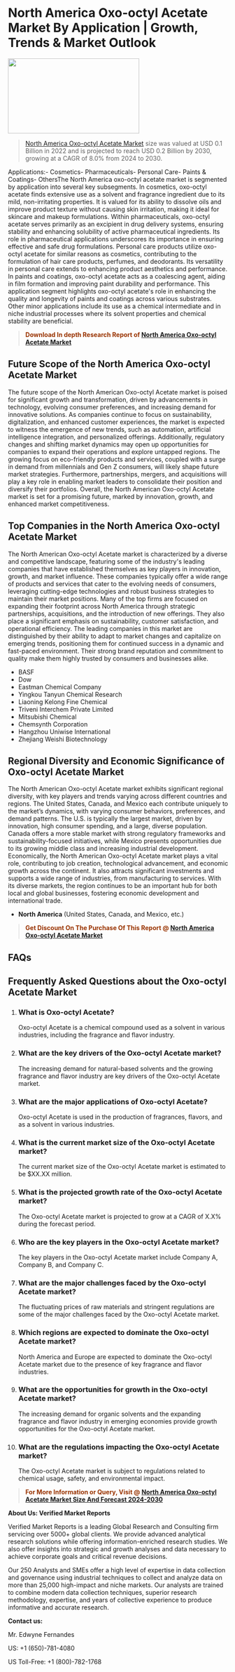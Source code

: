 <p><h1>North America Oxo-octyl Acetate Market By Application | Growth, Trends & Market Outlook</h1><p><img class="aligncenter size-medium wp-image-105565" src="https://ffe5etoiles.com/wp-content/uploads/2025/01/MST7-300x171.png" alt="" width="300" height="171" /></p><blockquote><p><a href="https://www.verifiedmarketreports.com/download-sample/?rid=600352&utm_source=Github-NA&utm_medium=377" target="_blank">North America Oxo-octyl Acetate Market</a> size was valued at USD 0.1 Billion in 2022 and is projected to reach USD 0.2 Billion by 2030, growing at a CAGR of 8.0% from 2024 to 2030.</p></blockquote>Applications:- Cosmetics- Pharmaceuticals- Personal Care- Paints & Coatings- OthersThe North America oxo-octyl acetate market is segmented by application into several key subsegments. In cosmetics, oxo-octyl acetate finds extensive use as a solvent and fragrance ingredient due to its mild, non-irritating properties. It is valued for its ability to dissolve oils and improve product texture without causing skin irritation, making it ideal for skincare and makeup formulations. Within pharmaceuticals, oxo-octyl acetate serves primarily as an excipient in drug delivery systems, ensuring stability and enhancing solubility of active pharmaceutical ingredients. Its role in pharmaceutical applications underscores its importance in ensuring effective and safe drug formulations. Personal care products utilize oxo-octyl acetate for similar reasons as cosmetics, contributing to the formulation of hair care products, perfumes, and deodorants. Its versatility in personal care extends to enhancing product aesthetics and performance. In paints and coatings, oxo-octyl acetate acts as a coalescing agent, aiding in film formation and improving paint durability and performance. This application segment highlights oxo-octyl acetate's role in enhancing the quality and longevity of paints and coatings across various substrates. Other minor applications include its use as a chemical intermediate and in niche industrial processes where its solvent properties and chemical stability are beneficial.</p><blockquote><p><span style="color: #993300;"><strong>Download In depth Research Report of <a href="https://www.verifiedmarketreports.com/download-sample/?rid=600352&utm_source=Github-NA&utm_medium=377">North America Oxo-octyl Acetate Market</a></strong></span></p></blockquote><h2>Future Scope of the North America Oxo-octyl Acetate Market</h2><p>The future scope of the North American Oxo-octyl Acetate market is poised for significant growth and transformation, driven by advancements in technology, evolving consumer preferences, and increasing demand for innovative solutions. As companies continue to focus on sustainability, digitalization, and enhanced customer experiences, the market is expected to witness the emergence of new trends, such as automation, artificial intelligence integration, and personalized offerings. Additionally, regulatory changes and shifting market dynamics may open up opportunities for companies to expand their operations and explore untapped regions. The growing focus on eco-friendly products and services, coupled with a surge in demand from millennials and Gen Z consumers, will likely shape future market strategies. Furthermore, partnerships, mergers, and acquisitions will play a key role in enabling market leaders to consolidate their position and diversify their portfolios. Overall, the North American Oxo-octyl Acetate market is set for a promising future, marked by innovation, growth, and enhanced market competitiveness.</p><h2>Top Companies in the North America Oxo-octyl Acetate Market</h2><p>The North American Oxo-octyl Acetate market is characterized by a diverse and competitive landscape, featuring some of the industry's leading companies that have established themselves as key players in innovation, growth, and market influence. These companies typically offer a wide range of products and services that cater to the evolving needs of consumers, leveraging cutting-edge technologies and robust business strategies to maintain their market positions. Many of the top firms are focused on expanding their footprint across North America through strategic partnerships, acquisitions, and the introduction of new offerings. They also place a significant emphasis on sustainability, customer satisfaction, and operational efficiency. The leading companies in this market are distinguished by their ability to adapt to market changes and capitalize on emerging trends, positioning them for continued success in a dynamic and fast-paced environment. Their strong brand reputation and commitment to quality make them highly trusted by consumers and businesses alike.</p><p><ul><li>BASF </li><li> Dow </li><li> Eastman Chemical Company </li><li> Yingkou Tanyun Chemical Research </li><li> Liaoning Kelong Fine Chemical </li><li> Triveni Interchem Private Limited </li><li> Mitsubishi Chemical </li><li> Chemsynth Corporation </li><li> Hangzhou Uniwise International </li><li> Zhejiang Weishi Biotechnology</li></ul></p><h2>Regional Diversity and Economic Significance of Oxo-octyl Acetate Market</h2><p>The North American Oxo-octyl Acetate market exhibits significant regional diversity, with key players and trends varying across different countries and regions. The United States, Canada, and Mexico each contribute uniquely to the market’s dynamics, with varying consumer behaviors, preferences, and demand patterns. The U.S. is typically the largest market, driven by innovation, high consumer spending, and a large, diverse population. Canada offers a more stable market with strong regulatory frameworks and sustainability-focused initiatives, while Mexico presents opportunities due to its growing middle class and increasing industrial development. Economically, the North American Oxo-octyl Acetate market plays a vital role, contributing to job creation, technological advancement, and economic growth across the continent. It also attracts significant investments and supports a wide range of industries, from manufacturing to services. With its diverse markets, the region continues to be an important hub for both local and global businesses, fostering economic development and international trade.</p><ul> <li><strong>North America</strong> (United States, Canada, and Mexico, etc.)</li></ul><blockquote><p><span style="color: #993300;"><strong>Get Discount On The Purchase Of This Report @ <a href="https://www.verifiedmarketreports.com/ask-for-discount/?rid=600352&utm_source=Github-NA&utm_medium=377">North America Oxo-octyl Acetate Market</a></strong></span></p></blockquote><h2>FAQs</h2><p><h2>Frequently Asked Questions about the Oxo-octyl Acetate Market</h1><ol> <li> <h3>What is Oxo-octyl Acetate?</div><div></h3> <p>Oxo-octyl Acetate is a chemical compound used as a solvent in various industries, including the fragrance and flavor industry.</p> </li> <li> <h3>What are the key drivers of the Oxo-octyl Acetate market?</div><div></h3> <p>The increasing demand for natural-based solvents and the growing fragrance and flavor industry are key drivers of the Oxo-octyl Acetate market.</p> </li> <li> <h3>What are the major applications of Oxo-octyl Acetate?</div><div></h3> <p>Oxo-octyl Acetate is used in the production of fragrances, flavors, and as a solvent in various industries.</p> </li> <li> <h3>What is the current market size of the Oxo-octyl Acetate market?</div><div></h3> <p>The current market size of the Oxo-octyl Acetate market is estimated to be $XX.XX million.</p> </li> <li> <h3>What is the projected growth rate of the Oxo-octyl Acetate market?</div><div></h3> <p>The Oxo-octyl Acetate market is projected to grow at a CAGR of X.X% during the forecast period.</p> </li> <li> <h3>Who are the key players in the Oxo-octyl Acetate market?</div><div></h3> <p>The key players in the Oxo-octyl Acetate market include Company A, Company B, and Company C.</p> </li> <li> <h3>What are the major challenges faced by the Oxo-octyl Acetate market?</div><div></h3> <p>The fluctuating prices of raw materials and stringent regulations are some of the major challenges faced by the Oxo-octyl Acetate market.</p> </li> <li> <h3>Which regions are expected to dominate the Oxo-octyl Acetate market?</div><div></h3> <p>North America and Europe are expected to dominate the Oxo-octyl Acetate market due to the presence of key fragrance and flavor industries.</p> </li> <li> <h3>What are the opportunities for growth in the Oxo-octyl Acetate market?</div><div></h3> <p>The increasing demand for organic solvents and the expanding fragrance and flavor industry in emerging economies provide growth opportunities for the Oxo-octyl Acetate market.</p> </li> <li> <h3>What are the regulations impacting the Oxo-octyl Acetate market?</div><div></h3> <p>The Oxo-octyl Acetate market is subject to regulations related to chemical usage, safety, and environmental impact.</p> </li></ol></body></html></p><blockquote><p><span style="color: #993300;"><strong>For More Information or Query, Visit @ <a href="https://www.verifiedmarketreports.com/product/oxo-octyl-acetate-market/">North America Oxo-octyl Acetate Market Size And Forecast 2024-2030</a></strong></span></p></blockquote><p><strong>About Us: Verified Market Reports</strong></p><p>Verified Market Reports is a leading Global Research and Consulting firm servicing over 5000+ global clients. We provide advanced analytical research solutions while offering information-enriched research studies. We also offer insights into strategic and growth analyses and data necessary to achieve corporate goals and critical revenue decisions.</p><p>Our 250 Analysts and SMEs offer a high level of expertise in data collection and governance using industrial techniques to collect and analyze data on more than 25,000 high-impact and niche markets. Our analysts are trained to combine modern data collection techniques, superior research methodology, expertise, and years of collective experience to produce informative and accurate research.</p><p><strong>Contact us:</strong></p><p>Mr. Edwyne Fernandes</p><p>US: +1 (650)-781-4080</p><p>US Toll-Free: +1 (800)-782-1768</p>
